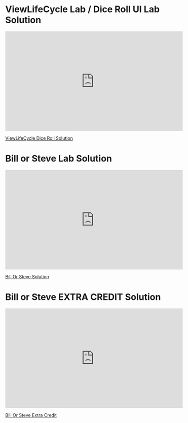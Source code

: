 
# ViewLifeCycle Lab / Dice Roll UI Lab Solution

<iframe width="560" height="315" src="https://www.youtube.com/embed/pAqMz4eyxwc?rel=0&modestbranding=1" frameborder="0" allowfullscreen></iframe><p><a href="https://www.youtube.com/watch?v=pAqMz4eyxwc">ViewLifeCycle Dice Roll Solution</a></p>


# Bill or Steve Lab Solution

<iframe width="560" height="315" src="https://www.youtube.com/embed/uRtwTuHehDc?rel=0&modestbranding=1" frameborder="0" allowfullscreen></iframe><p><a href="https://www.youtube.com/watch?v=uRtwTuHehDc">Bill Or Steve Solution</a></p>

# Bill or Steve EXTRA CREDIT Solution

<iframe width="560" height="315" src="https://www.youtube.com/embed/Y5rYQV9isPM?rel=0&modestbranding=1" frameborder="0" allowfullscreen></iframe><p><a href="https://www.youtube.com/watch?v=Y5rYQV9isPM">Bill Or Steve Extra Credit</a></p>